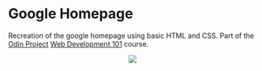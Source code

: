# Google Homepage

Recreation of the google homepage using basic HTML and CSS. Part of the [Odin Project](https://www.theodinproject.com/) [Web Development 101](https://www.theodinproject.com/courses/web-development-101/lessons/html-css) course.

<p align="center">
  <img src="https://cdn.jsdelivr.net/gh/radiantly/google-homepage@demo/demo/demo.png">
</p>
